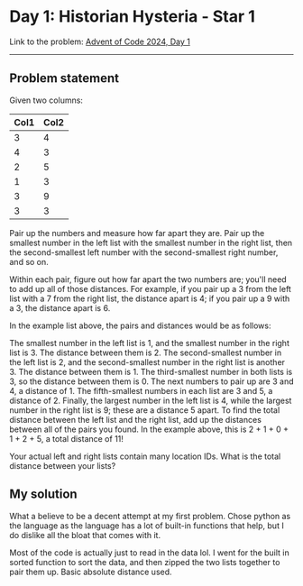 # Day 1: Historian Hysteria - Star 1
Link to the problem: [Advent of Code 2024, Day 1](https://adventofcode.com/2024/day/1)

 ---
## Problem statement
Given two columns:

| Col1    | Col2 |
| -------- | ------- |
| 3  | 4 |
| 4  | 3 |
| 2  | 5 |
| 1  | 3 |
| 3  | 9 |
| 3  | 3 |

Pair up the numbers and measure how far apart they are. Pair up the smallest number in the left list with the smallest number in the right list, then the second-smallest left number with the second-smallest right number, and so on.

Within each pair, figure out how far apart the two numbers are; you'll need to add up all of those distances. For example, if you pair up a 3 from the left list with a 7 from the right list, the distance apart is 4; if you pair up a 9 with a 3, the distance apart is 6.

In the example list above, the pairs and distances would be as follows:

The smallest number in the left list is 1, and the smallest number in the right list is 3. The distance between them is 2.
The second-smallest number in the left list is 2, and the second-smallest number in the right list is another 3. The distance between them is 1.
The third-smallest number in both lists is 3, so the distance between them is 0.
The next numbers to pair up are 3 and 4, a distance of 1.
The fifth-smallest numbers in each list are 3 and 5, a distance of 2.
Finally, the largest number in the left list is 4, while the largest number in the right list is 9; these are a distance 5 apart.
To find the total distance between the left list and the right list, add up the distances between all of the pairs you found. In the example above, this is 2 + 1 + 0 + 1 + 2 + 5, a total distance of 11!

Your actual left and right lists contain many location IDs. What is the total distance between your lists?

 ## My solution
 What a believe to be a decent attempt at my first problem. Chose python as the language as the language has a lot of built-in functions that help, but I do dislike all the bloat that comes with it.

 Most of the code is actually just to read in the data lol.
 I went for the built in sorted function to sort the data, and then zipped the two lists together to pair them up. Basic absolute distance used.